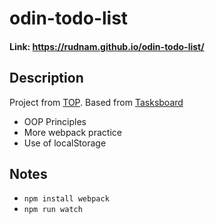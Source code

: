 # odin-todo-list

#### Link: https://rudnam.github.io/odin-todo-list/

## Description

Project from [TOP](https://www.theodinproject.com/lessons/node-path-javascript-todo-list). Based from [Tasksboard](https://tasksboard.com/)

- OOP Principles
- More webpack practice
- Use of localStorage

## Notes

- `npm install webpack`
- `npm run watch`
